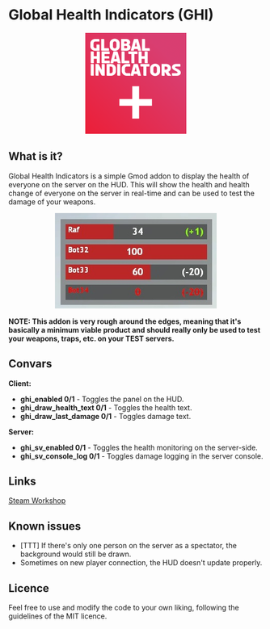 # Global Health Indicators (GHI)
<p align="center">
    <img src="images/logo.png" alt="Logo" width="200"/>
<p>


## What is it?

Global Health Indicators is a simple Gmod addon to display the health of everyone on the server on the HUD. This will show the health and health change of everyone on the server in real-time and can be used to test the damage of your weapons.

<p align="center">
    <img src="images/example.jpg" alt="example"/>
<p>

**NOTE: This addon is very rough around the edges, meaning that it's basically a minimum viable product and should really only be used to test your weapons, traps, etc. on your TEST servers.** 


## Convars
**Client:**
- **ghi_enabled 0/1** - Toggles the panel on the HUD.
- **ghi_draw_health_text 0/1** - Toggles the health text. 
- **ghi_draw_last_damage 0/1** - Toggles damage text.

**Server:**
- **ghi_sv_enabled 0/1** - Toggles the health monitoring on the server-side. 
- **ghi_sv_console_log 0/1** - Toggles damage logging in the server console.


## Links
[Steam Workshop](https://steamcommunity.com/sharedfiles/filedetails/?id=2921839782)

## Known issues
- [TTT] If there's only one person on the server as a spectator, the background would still be drawn.
- Sometimes on new player connection, the HUD doesn't update properly.

## Licence

Feel free to use and modify the code to your own liking, following the guidelines of the MIT licence.
